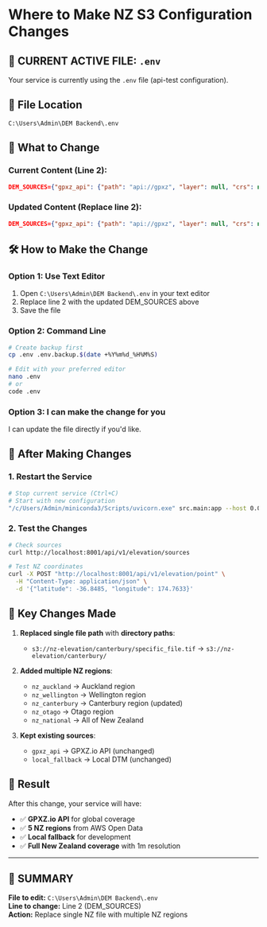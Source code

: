 # Where to Make NZ S3 Configuration Changes

## 🎯 **CURRENT ACTIVE FILE: `.env`**

Your service is currently using the `.env` file (api-test configuration).

## 📁 **File Location**
```
C:\Users\Admin\DEM Backend\.env
```

## 🔧 **What to Change**

### **Current Content (Line 2):**
```json
DEM_SOURCES={"gpxz_api": {"path": "api://gpxz", "layer": null, "crs": null, "description": "GPXZ.io API (free tier 100/day)"}, "nz_elevation": {"path": "s3://nz-elevation/canterbury/canterbury_2018-2019_DEM_1m.tif", "layer": null, "crs": "EPSG:2193", "description": "NZ Canterbury 1m DEM (AWS Open Data)"}, "local_fallback": {"path": "./data/DTM.gdb", "layer": null, "crs": null, "description": "Local fallback"}}
```

### **Updated Content (Replace line 2):**
```json
DEM_SOURCES={"gpxz_api": {"path": "api://gpxz", "layer": null, "crs": null, "description": "GPXZ.io API (free tier 100/day)"}, "nz_auckland": {"path": "s3://nz-elevation/auckland/", "layer": null, "crs": "EPSG:2193", "description": "NZ Auckland 1m LiDAR DEM (LINZ Open Data)"}, "nz_wellington": {"path": "s3://nz-elevation/wellington/", "layer": null, "crs": "EPSG:2193", "description": "NZ Wellington 1m LiDAR DEM (LINZ Open Data)"}, "nz_canterbury": {"path": "s3://nz-elevation/canterbury/", "layer": null, "crs": "EPSG:2193", "description": "NZ Canterbury 1m LiDAR DEM (LINZ Open Data)"}, "nz_otago": {"path": "s3://nz-elevation/otago/", "layer": null, "crs": "EPSG:2193", "description": "NZ Otago 1m LiDAR DEM (LINZ Open Data)"}, "nz_national": {"path": "s3://nz-elevation/", "layer": null, "crs": "EPSG:2193", "description": "NZ National 1m LiDAR DEM (LINZ Open Data)"}, "local_fallback": {"path": "./data/DTM.gdb", "layer": null, "crs": null, "description": "Local fallback"}}
```

## 🛠️ **How to Make the Change**

### **Option 1: Use Text Editor**
1. Open `C:\Users\Admin\DEM Backend\.env` in your text editor
2. Replace line 2 with the updated DEM_SOURCES above
3. Save the file

### **Option 2: Command Line**
```bash
# Create backup first
cp .env .env.backup.$(date +%Y%m%d_%H%M%S)

# Edit with your preferred editor
nano .env
# or
code .env
```

### **Option 3: I can make the change for you**
I can update the file directly if you'd like.

## 🔄 **After Making Changes**

### **1. Restart the Service**
```bash
# Stop current service (Ctrl+C)
# Start with new configuration
"/c/Users/Admin/miniconda3/Scripts/uvicorn.exe" src.main:app --host 0.0.0.0 --port 8001
```

### **2. Test the Changes**
```bash
# Check sources
curl http://localhost:8001/api/v1/elevation/sources

# Test NZ coordinates
curl -X POST "http://localhost:8001/api/v1/elevation/point" \
  -H "Content-Type: application/json" \
  -d '{"latitude": -36.8485, "longitude": 174.7633}'
```

## 📝 **Key Changes Made**

1. **Replaced single file path** with **directory paths**:
   - `s3://nz-elevation/canterbury/specific_file.tif` → `s3://nz-elevation/canterbury/`

2. **Added multiple NZ regions**:
   - `nz_auckland` → Auckland region
   - `nz_wellington` → Wellington region  
   - `nz_canterbury` → Canterbury region (updated)
   - `nz_otago` → Otago region
   - `nz_national` → All of New Zealand

3. **Kept existing sources**:
   - `gpxz_api` → GPXZ.io API (unchanged)
   - `local_fallback` → Local DTM (unchanged)

## 🎯 **Result**

After this change, your service will have:
- ✅ **GPXZ.io API** for global coverage
- ✅ **5 NZ regions** from AWS Open Data
- ✅ **Local fallback** for development
- ✅ **Full New Zealand coverage** with 1m resolution

---

## 📍 **SUMMARY**

**File to edit:** `C:\Users\Admin\DEM Backend\.env`  
**Line to change:** Line 2 (DEM_SOURCES)  
**Action:** Replace single NZ file with multiple NZ regions